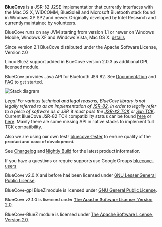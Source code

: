 **BlueCove** is a JSR-82 J2SE implementation that currently interfaces with the Mac OS X, WIDCOMM, BlueSoleil and Microsoft Bluetooth stack found in Windows XP SP2 and newer. Originally developed by Intel Research and currently maintained by volunteers.

BlueCove runs on any JVM starting from version 1.1 or newer on Windows Mobile, Windows XP and Windows Vista, Mac OS X. [details](stacks.md)

Since version 2.1 BlueCove distributed under the Apache Software License, Version 2.0

Linux BlueZ support added in BlueCove version 2.0.3 as additional GPL licensed module.

BlueCove provides Java API for Bluetooth JSR 82. See [Documentation](Documentation.md) and [FAQ](FAQ.md) to get started.

![Stack diagram](src/site/resources/images/stack-diagram.png)

_Legal_ _For various technical and legal reasons, BlueCove library is not legally referred to as an implementation of [JSR-82](http://jcp.org/en/jsr/detail?id=82). In order to legally refer to a piece of software as a JSR, it must pass the [JSR-82 TCK](https://opensource.motorola.com/sf/sfmain/do/viewProject/projects.jsr82) or [Sun TCK](http://java.sun.com/scholarship/)._ Current BlueCove JSR-82 TCK compatibility status can be found [here](http://www.bluecove.org/tck/) or [here](http://snapshot.bluecove.org/tck/). Mainly there are some missing API in native stacks to implement full TCK compatibility.

Also we are using our own tests [bluecove-tester](http://www.bluecove.org/bluecove-examples/bluecove-tester/) to ensure quality of the product and ease of development.

See [Changelog](Changelog.md) and [Nightly Build](http://snapshot.bluecove.org/) for the latest product information.

If you have a questions or require supports use Google Groups [bluecove-users](http://groups.google.com/group/bluecove-users/)

BlueCove v2.0.X and before had been licensed under [GNU Lesser General Public License](http://www.gnu.org/licenses/lgpl.html).

BlueCove-gpl BlueZ module is licensed under [GNU General Public License](http://www.gnu.org/licenses/gpl.html).

BlueCove v2.1.0 is licensed under [The Apache Software License, Version 2.0](http://www.apache.org/licenses/LICENSE-2.0.html).

BlueCove-BlueZ module is licensed under [The Apache Software License, Version 2.0](http://www.apache.org/licenses/LICENSE-2.0.html).
